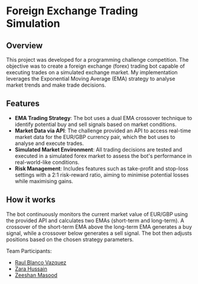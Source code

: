 # Foreign Exchange Trading Simulation
## Overview
This project was developed for a programming challenge competition. The objective was to create a foreign exchange (forex) trading bot capable of executing trades on a simulated exchange market. My implementation leverages the Exponential Moving Average (EMA) strategy to analyse market trends and make trade decisions.

## Features
- **EMA Trading Strategy**: The bot uses a dual EMA crossover technique to identify potential buy and sell signals based on market conditions.
- **Market Data via API**: The challenge provided an API to access real-time market data for the EUR/GBP currency pair, which the bot uses to analyse and execute trades.
- **Simulated Market Environment**: All trading decisions are tested and executed in a simulated forex market to assess the bot's performance in real-world-like conditions.
- **Risk Management**: Includes features such as take-profit and stop-loss settings with a 2:1 risk-reward ratio, aiming to minimise potential losses while maximising gains.

## How it works
The bot continuously monitors the current market value of EUR/GBP using the provided API and calculates two EMAs (short-term and long-term). A crossover of the short-term EMA above the long-term EMA generates a buy signal, while a crossover below generates a sell signal. The bot then adjusts positions based on the chosen strategy parameters.

Team Participants:
- [Raul Blanco Vazquez](https://www.linkedin.com/in/raulblancovazquez/)
- [Zara Hussain](https://www.linkedin.com/in/zara-hussain-b0229b208/)
- [Zeeshan Masood](https://www.linkedin.com/in/zeeshan-masood/)